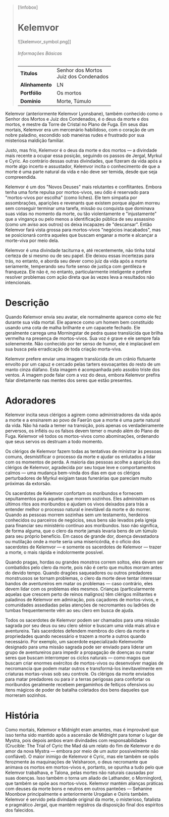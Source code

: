 > [!infobox]
> # Kelemvor
> ![[kelemvor_symbol.png]]
> ###### Informações Básicas
> | | |
> | ---- | ---- |
> | **Titulos** | Senhor dos Mortos<br/>Juiz dos Condenados |
> | **Alinhamento** | LN |
> | **Portfólio** | Os mortos |
> | **Domínio** | Morte, Túmulo |

Kelemvor (anteriormente Kelemvor Lyonsbane), também conhecido como o Senhor dos Mortos e Juiz dos Condenados, é o deus da morte e dos mortos, e mestre da Torre de Cristal no Plano de Fuga. Em seus dias mortais, Kelemvor era um mercenário habilidoso, com o coração de um nobre paladino, escondido sob maneiras rudes e frustrado por sua misteriosa maldição familiar.

Justo, mas frio, Kelemvor é o deus da morte e dos mortos — a divindade mais recente a ocupar essa posição, seguindo os passos de Jergal, Myrkul e Cyric. Ao contrário dessas outras divindades, que fizeram da vida após a morte algo incerto e assustador, Kelemvor incita o conhecimento de que a morte é uma parte natural da vida e não deve ser temida, desde que seja compreendida.

Kelemvor é um dos "Novos Deuses" mais relutantes e conflitantes. Embora tenha uma forte repulsa por mortos-vivos, seu ódio é reservado para "mortos-vivos por escolha" (como liches). Ele tem simpatia por assombrações, aparições e revenants que existem porque alguém morreu sem conseguir terminar uma tarefa, missão ou conquista que dominava suas vidas no momento da morte, ou tão violentamente e "injustamente" que a vingança ou pelo menos a identificação pública de seu assassino (como um aviso aos outros) os deixa incapazes de "descansar". Então Kelemvor fará vista grossa para mortos-vivos "negócios inacabados", mas se posicionará contra aqueles que buscam enganar a morte e alcançar a morte-viva por meio dela.

Kelemvor é uma divindade taciturna e, até recentemente, não tinha total certeza de si mesmo ou de seu papel. Ele deixou essas incertezas para trás, no entanto, e aborda seu dever como juiz da vida após a morte seriamente, temperando seu forte senso de justiça com gentileza e franqueza. Ele não é, no entanto, particularmente inteligente e prefere resolver problemas com ação direta que às vezes leva a resultados não intencionais.

# Descrição
Quando Kelemvor envia seu avatar, ele normalmente aparece como ele fez durante sua vida mortal. Ele aparece como um homem bem constituído usando uma cota de malha brilhante e um capacete fechado. Ele geralmente carrega uma Morningstar de pedra quase translúcida que brilha vermelha na presença de mortos-vivos. Sua voz é grave e ele sempre fala solenemente. Não conhecido por ter senso de humor, ele é implacável em sua busca pela erradicação de toda criação morta-viva.

Kelemvor prefere enviar uma imagem translúcida de um crânio flutuante envolto por um capuz e cercado pelas tarters esvoaçantes do resto de um manto cinza diáfano. Esta imagem é acompanhada pelo assobio triste dos ventos. A imagem pode falar com a voz do deus, embora Kelemvor prefira falar diretamente nas mentes dos seres que estão presentes.

# Adoradores
Kelemvor incita seus clérigos a agirem como administradores da vida após a morte e a ensinarem ao povo de Faerûn que a morte é uma parte natural da vida. Não há nada a temer na transição, pois apenas os verdadeiramente perversos, os infiéis ou os falsos devem temer o mundo além do Plano de Fuga. Kelemvor vê todos os mortos-vivos como abominações, ordenando que seus servos os destruam a todo momento.

Os clérigos de Kelemvor fazem todas as tentativas de ministrar às pessoas comuns, desmistificar o processo da morte e ajudar os enlutados a lidar com os momentos de perda. A maioria das pessoas acolhe a aparição dos clérigos de Kelemvor, agradecida por seu toque leve e comportamentos calmos — uma mudança bem-vinda dos dias em que os clérigos perturbadores de Myrkul exigiam taxas funerárias que pareciam muito próximas da extorsão.

Os sacerdotes de Kelemvor confortam os moribundos e fornecem sepultamentos para aqueles que morrem sozinhos. Eles administram os últimos ritos aos moribundos e ajudam os vivos deixados para trás a entender melhor o processo natural e inevitável da morte e do morrer. Quando as pessoas morrem sozinhas sem um testamento, herdeiros conhecidos ou parceiros de negócios, seus bens são levados pela igreja para financiar seu ministério contínuo aos moribundos. Isso não significa, de forma alguma, que o clero da morte jamais levaria bens de um túmulo para seu próprio benefício. Em casos de grande dor, doença devastadora ou mutilação onde a morte seria uma misericórdia, é o ofício dos sacerdotes de Kelemvor — e somente os sacerdotes de Kelemvor — trazer a morte, o mais rápida e indolormente possível.

Quando pragas, hordas ou grandes monstros correm soltos, eles devem ser combatidos pelo clero da morte, pois não é certo que muitos morram antes do devido tempo. Quando dragões saqueadores ou outros predadores monstruosos se tornam problemas, o clero da morte deve tentar interessar bandos de aventureiros em matar os problemas — caso contrário, eles devem lidar com os problemas eles mesmos. Crianças (particularmente aquelas que crescem perto de reinos malignos) têm clérigos militantes e paladinos de Kelemvor em admiração, pois caçadores de mortos-vivos, e comunidades assediadas pelas atenções de necromantes ou ladrões de tumbas frequentemente vêm ao seu clero em busca de ajuda.

Todos os sacerdotes de Kelemvor podem ser chamados para uma missão sagrada por seu deus ou seu clero sênior e buscam uma vida mais ativa e aventureira. Tais sacerdotes defendem membros do clero da morte e propriedades quando necessário e trazem a morte a outros quando necessário. Por exemplo, um sacerdote especializado Kelemvorite designado para uma missão sagrada pode ser enviado para liderar um grupo de aventureiros para impedir a propagação de doenças ou matar seres que buscam interromper os ciclos naturais — como magos que buscam criar enormes exércitos de mortos-vivos ou desenvolver magias de necromancia que podem matar outros e transformá-los inevitavelmente em criaturas mortas-vivas sob seu controle. Os clérigos da morte enviados para matar predadores ou para ir a terras perigosas para confortar os moribundos geralmente recebem pergaminhos de feitiços ofensivos ou itens mágicos de poder de batalha coletados dos bens daqueles que morreram sozinhos.

# História
Como mortais, Kelemvor e Midnight eram amantes, mas é improvável que isso tenha sido mantido após a ascensão de Midnight para tomar o lugar de Mystra, pois depois ambos eram divindades com responsabilidades (Crucible: The Trial of Cyric the Mad dá um relato do fim de Kelemvor e do amor da nova Mystra — embora por meio de um autor possivelmente não confiável). O maior inimigo de Kelemvor é Cyric, mas ele também se opôs ferozmente às maquinações de Velsharoon, o deus necromante que animava os mortos em mortos-vivos e, portanto, se opunha a tudo pelo que Kelemvor trabalhava, e Talona, ​​pelas mortes não naturais causadas por suas doenças. Isso também o torna um aliado de Lathander, o Morninglord, que também se opõe aos mortos-vivos. Kelemvor mantém alianças práticas com deuses da morte bons e neutros em outros panteões — Sehanine Moonbow principalmente e anteriormente Urogalan e Osiris também. Kelemvor é servido pela divindade original da morte, o misterioso, fatalista e pragmático Jergal, que mantém registros da disposição final dos espíritos dos falecidos.